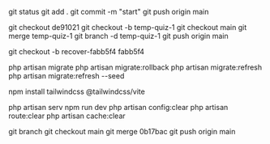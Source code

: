 git status
git add .
git commit -m "start"
git push origin main

git checkout de91021
git checkout -b temp-quiz-1
git checkout main
git merge temp-quiz-1
git branch -d temp-quiz-1
git push origin main

git checkout -b recover-fabb5f4 fabb5f4

php artisan migrate
php artisan migrate:rollback
php artisan migrate:refresh
php artisan migrate:refresh --seed

npm install tailwindcss @tailwindcss/vite

php artisan serv
npm run dev
php artisan config:clear
php artisan route:clear
php artisan cache:clear

git branch
git checkout main
git merge 0b17bac
git push origin main
